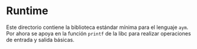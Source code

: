 # Runtime

Este directorio contiene la biblioteca estándar mínima para el lenguaje `aym`. Por ahora se apoya en la función `printf` de la libc para realizar operaciones de entrada y salida básicas.

